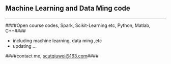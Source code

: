## Machine Learning and Data Ming code 
---
####Open course codes, Spark, Scikit-Learning etc, Python, Matlab, C++####
* including machine learning, data ming ,etc
* updating ... 

####contact me, scutqiuwei@163.com####
